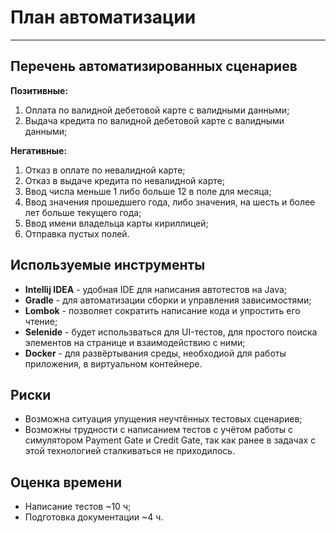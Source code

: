 # План автоматизации

---

## Перечень автоматизированных сценариев

**Позитивные:**
1. Оплата по валидной дебетовой карте с валидными данными;
2. Выдача кредита по валидной дебетовой карте с валидными данными;

**Негативные:**
1. Отказ в оплате по невалидной карте;
2. Отказ в выдаче кредита по невалидной карте;
3. Ввод числа меньше 1 либо больше 12 в поле для месяца;
4. Ввод значения прошедшего года, либо значения, на шесть и более лет больше текущего года;
5. Ввод имени владельца карты кириллицей;
6. Отправка пустых полей.

## Используемые инструменты

+ **Intellij IDEA** - удобная IDE для написания автотестов на Java;
+ **Gradle** - для автоматизации сборки и управления зависимостями;
+ **Lombok** - позволяет сократить написание кода и упростить его чтение;
+ **Selenide** - будет использваться для UI-тестов, для простого поиска элементов на странице и взаимодействию с ними;
+ **Docker** - для развёртывания среды, необходиой для работы приложения, в виртуальном контейнере.

## Риски

+ Возможна ситуация упущения неучтённых тестовых сценариев;
+ Возможны трудности с написанием тестов с учётом работы с симулятором Payment Gate и Credit Gate, так как ранее в задачах с этой технологией сталкиваться не приходилось.

## Оценка времени

+ Написание тестов ~10 ч;
+ Подготовка документации ~4 ч.

